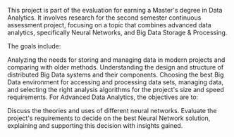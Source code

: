 This project is part of the evaluation for earning a Master's degree in Data Analytics. It involves research for the second semester continuous assessment project, focusing on a topic that combines advanced data analytics, specifically Neural Networks, and Big Data Storage & Processing.

The goals include:

Analyzing the needs for storing and managing data in modern projects and comparing with older methods.
Understanding the design and structure of distributed Big Data systems and their components.
Choosing the best Big Data environment for accessing and processing data sets, managing data, and selecting the right analysis algorithms for the project's size and speed requirements.
For Advanced Data Analytics, the objectives are to:

Discuss the theories and uses of different neural networks.
Evaluate the project's requirements to decide on the best Neural Network solution, explaining and supporting this decision with insights gained.
